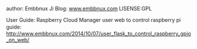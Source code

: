 author: Embbnux Ji
Blog: www.embbnux.com
LISENSE:GPL

User Guide:
 Raspberry Cloud Manager
 user web to control raspberry pi
 guide:
 　http://www.embbnux.com/2014/10/07/user_flask_to_control_raspberry_gpio_on_web/ 

